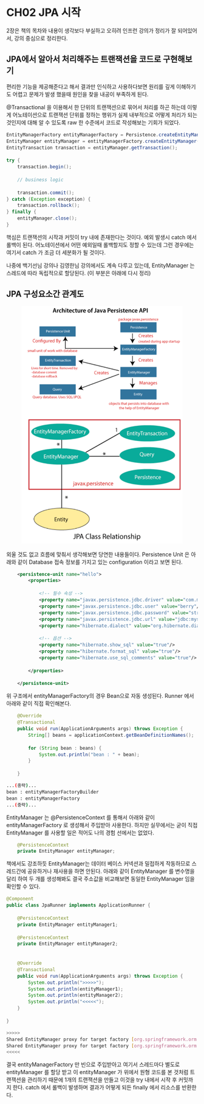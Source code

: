 # CH02 JPA 시작

2장은 책의 목차와 내용이 생각보다 부실하고 오히려 인프런 강의가 정리가 잘 되어있어서, 강의 중심으로 정리한다.



## JPA에서 알아서 처리해주는 트랜잭션을 코드로 구현해보기 <a href="#entitymanager" id="entitymanager"></a>

편리한 기능을 제공해준다고 해서 결과만 인식하고 사용하다보면 원리를 깊게 이해하기도 어렵고 문제가 발생 했을때 원인을 찾을 내공이 부족하게 된다.

@Transactional 을 이용해서 한 단위의 트랜잭션으로 묶어서 처리를 하곤 하는데 이렇게 어노테이션으로 트랜잭션 단위를 정하는 행위가 실제 내부적으로 어떻게 처리가 되는 것인지에 대해 알 수 있도록 raw 한 수준에서 코드로 작성해보는 기회가 되었다.

```java
EntityManagerFactory entityManagerFactory = Persistence.createEntityManagerFactory("persistenceUnitName");
EntityManager entityManager = entityManagerFactory.createEntityManager();
EntityTransaction transaction = entityManager.getTransaction();

try {
    transaction.begin();
    
    // business logic
    
    transaction.commit();
} catch (Exception exception) {
    transaction.rollback();
} finally {
    entityManager.close();
}
```

핵심은 트랜잭션의 시작과 커밋이 try 내에 존재한다는 것이다. 예외 발생시 catch 에서 롤백이 된다. 어노테이션에서 어떤 예외일때 롤백할지도 정할 수 있는데 그런 경우에는 여기서 catch 가 조금 더 세분화가 될 것이다.

나중에 백기선님 강의나 김영한님 강의에서도 계속 다루고 있는데, EntityManager 는 스레드에 따라 독립적으로 할당된다. (이 부분은 아래에 다시 정리)



## JPA 구성요소간 관계도

<figure><img src="../../.gitbook/assets/image (10).png" alt=""><figcaption></figcaption></figure>

외울 것도 없고 흐름에 맞춰서 생각해보면 당연한 내용들이다. Persistence Unit 은 아래와 같이 Database 접속 정보를 가지고 있는 configuration 이라고 보면 된다.

```xml
    <persistence-unit name="hello">
        <properties>

            <!-- 필수 속성 -->
            <property name="javax.persistence.jdbc.driver" value="com.mysql.jdbc.Driver" />
            <property name="javax.persistence.jdbc.user" value="berry"/>
            <property name="javax.persistence.jdbc.password" value="straw"/>
            <property name="javax.persistence.jdbc.url" value="jdbc:mysql://localhost/jpa-practice-schema"/>
            <property name="hibernate.dialect" value="org.hibernate.dialect.MySQLDialect"/>

            <!-- 옵션 -->
            <property name="hibernate.show_sql" value="true"/>
            <property name="hibernate.format_sql" value="true"/>
            <property name="hibernate.use_sql_comments" value="true"/>

        </properties>

    </persistence-unit>
```

위 구조에서 entityManagerFactory의 경우 Bean으로 자동 생성된다. Runner 에서 아래와 같이 직접 확인해본다.

```java
    @Override
    @Transactional
    public void run(ApplicationArguments args) throws Exception {
        String[] beans = applicationContext.getBeanDefinitionNames();

        for (String bean : beans) {
            System.out.println("bean : " + bean);
        }

    }
```

```bash
...(중략)...
bean : entityManagerFactoryBuilder
bean : entityManagerFactory
...(중략)...
```

EntityManager 는 @PersistenceContext 를 통해서 아래와 같이 entityManagerFactory 로 생성해서 주입받아 사용한다. 하지만 실무에서는 굳이 직접 EntityManager 를 사용할 일은 적어도 나의 경험 선에서는 없었다.

```java
    @PersistenceContext
    private EntityManager entityManager;
```



책에서도 강조하듯 EntityManager는 데이터 베이스 커넥션과 밀접하게 작동하므로 스레드간에 공유하거나 재사용을 하면 안된다. 아래와 같이 EntityManager 를 변수명을 달리 하여 두 개를 생성해봐도 결국 주소값을 비교해보면 동일한 EntityManager 임을 확인할 수 있다.

```java
@Component
public class JpaRunner implements ApplicationRunner {

    @PersistenceContext
    private EntityManager entityManager1;

    @PersistenceContext
    private EntityManager entityManager2;


    @Override
    @Transactional
    public void run(ApplicationArguments args) throws Exception {
        System.out.println(">>>>>");
        System.out.println(entityManager1);
        System.out.println(entityManager2);
        System.out.println("<<<<<");
    }

}
```

```bash
>>>>>
Shared EntityManager proxy for target factory [org.springframework.orm.jpa.LocalContainerEntityManagerFactoryBean@103478b8]
Shared EntityManager proxy for target factory [org.springframework.orm.jpa.LocalContainerEntityManagerFactoryBean@103478b8]
<<<<<
```



결국 entityManagerFactory 만 빈으로 주입받아고 여기서 스레드마다 별도로 entityManager 를 할당 받고 이 entityManager 가 위에서 원형 코드를 본 것처럼 트랜잭션을 관리하기 때문에 1개의 트랜잭션을 만들고 이것을 try 내에서 시작 후 커밋까지 한다. catch 에서 롤백이 발생하며 결과가 어떻게 되든 finally 에서 리소스를 반환한다.
